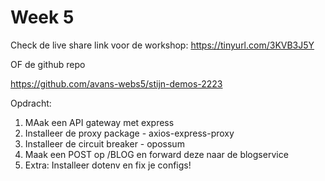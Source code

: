 # Week 5

Check de live share link voor de workshop: https://tinyurl.com/3KVB3J5Y

OF de github repo

https://github.com/avans-webs5/stijn-demos-2223

Opdracht:
1. MAak een API gateway met express
2. Installeer de proxy package - axios-express-proxy
3. Installeer de circuit breaker - opossum
4. Maak een POST op /BLOG en forward deze naar de blogservice 
5. Extra: Installeer dotenv en fix je configs!
